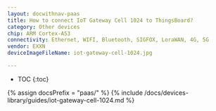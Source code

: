 ```yaml
---
layout: docwithnav-paas
title: How to connect IoT Gateway Cell 1024 to ThingsBoard?
category: Other devices
chip: ARM Cortex-A53
connectivity: Ethernet, WIFI, Bluetooth, SIGFOX, LoraWAN, 4G, 5G
vendor: EXXN
deviceImageFileName: iot-gateway-cell-1024.jpg

---
```


* TOC
{:toc}

{% assign docsPrefix = "paas/" %}
{% include /docs/devices-library/guides/iot-gateway-cell-1024.md %}